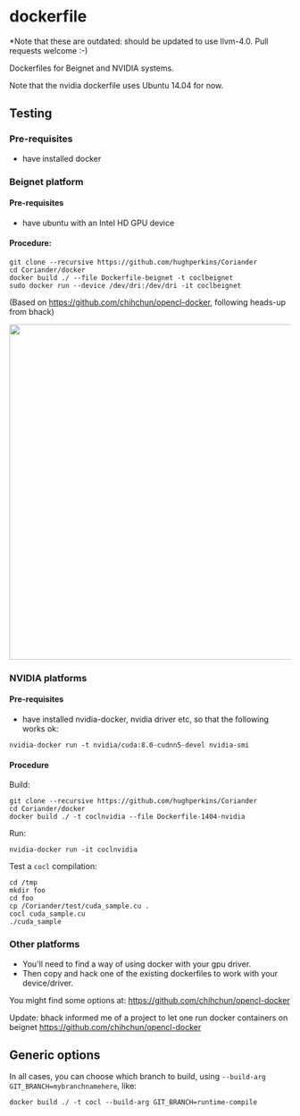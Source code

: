 # dockerfile

*Note that these are outdated: should be updated to use llvm-4.0. Pull requests welcome :-)

Dockerfiles for Beignet and NVIDIA systems.

Note that the nvidia dockerfile uses Ubuntu 14.04 for now.

## Testing

### Pre-requisites

- have installed docker

### Beignet platform

#### Pre-requisites

- have ubuntu with an Intel HD GPU device

#### Procedure:
```
git clone --recursive https://github.com/hughperkins/Coriander
cd Coriander/docker
docker build ./ --file Dockerfile-beignet -t coclbeignet
sudo docker run --device /dev/dri:/dev/dri -it coclbeignet
```

(Based on https://github.com/chihchun/opencl-docker, following heads-up from bhack)

<img src="https://github.com/hughperkins/Coriander/raw/master/doc/img/dockerfile_beignet_cudasample.png?raw=true" width="600" />

### NVIDIA platforms

#### Pre-requisites

- have installed nvidia-docker, nvidia driver etc, so that the following works ok:
```
nvidia-docker run -t nvidia/cuda:8.0-cudnn5-devel nvidia-smi
```

#### Procedure

Build:
```
git clone --recursive https://github.com/hughperkins/Coriander
cd Coriander/docker
docker build ./ -t coclnvidia --file Dockerfile-1404-nvidia
```
Run:
```
nvidia-docker run -it coclnvidia
```
Test a `cocl` compilation:
```
cd /tmp
mkdir foo
cd foo
cp /Coriander/test/cuda_sample.cu .
cocl cuda_sample.cu
./cuda_sample
```

### Other platforms

- You'll need to find a way of using docker with your gpu driver.
- Then copy and hack one of the existing dockerfiles to work with your device/driver.

You might find some options at: https://github.com/chihchun/opencl-docker

Update: bhack informed me of a project to let one run docker containers on beignet https://github.com/chihchun/opencl-docker

## Generic options

In all cases, you can choose which branch to build, using `--build-arg GIT_BRANCH=mybranchnamehere`, like:
```
docker build ./ -t cocl --build-arg GIT_BRANCH=runtime-compile
```
